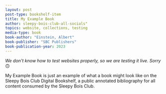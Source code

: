 ```yaml
---
layout: post
post-type: bookshelf-item
title: My Example Book
author: sleepy-bois-club-all-socials"
topics: website, collections, testing
media-type: book
book-author: "Einstein, Albert"
book-publisher: "SBC Publishers"
book-publication-year: 2023
---
```


_We don't know how to test websites properly, so we are testing it live. Sorry_ 🙃

My Example Book is just an example of what a book might look like on the Sleepy Bois Club Digital Bookshelf, a public annotated bibliography for all content consumed by the Sleepy Bois Club.
